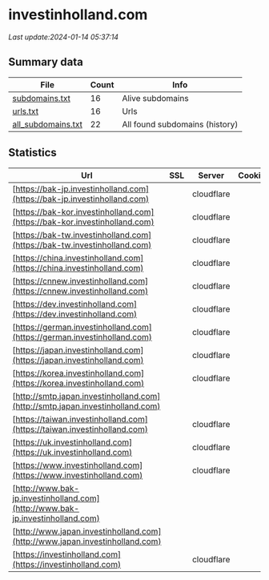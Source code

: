 # investinholland.com
*Last update:2024-01-14 05:37:14*
## Summary data
| File       | Count | Info |
|------------|-------|------|
|[subdomains.txt](/data/investinholland.com/subdomains.txt)|16|Alive subdomains|
|[urls.txt](/data/investinholland.com/urls.txt)|16|Urls|
|[all_subdomains.txt](/data/investinholland.com/all_subdomains.txt)|22|All found subdomains (history)|
## Statistics
| Url | SSL | Server | Cookie | HSTS | CSP | XFO | XXP | RP | Tech |
|------------|-------|------|------|------|------|------|------|------|------|
|[https://bak-jp.investinholland.com](https://bak-jp.investinholland.com)| |cloudflare| | | | | |:white_check_mark: |Cloudflare|
|[https://bak-kor.investinholland.com](https://bak-kor.investinholland.com)| |cloudflare| | | | | |:white_check_mark: |Cloudflare|
|[https://bak-tw.investinholland.com](https://bak-tw.investinholland.com)| |cloudflare| | | | | |:white_check_mark: |Cloudflare|
|[https://china.investinholland.com](https://china.investinholland.com)| |cloudflare| |:white_check_mark: | | | | |:white_check_mark: |Cloudflare HSTS Ples...|
|[https://cnnew.investinholland.com](https://cnnew.investinholland.com)| |cloudflare| | | | | |:white_check_mark: |Cloudflare|
|[https://dev.investinholland.com](https://dev.investinholland.com)| |cloudflare| | | | | |:white_check_mark: |Cloudflare|
|[https://german.investinholland.com](https://german.investinholland.com)| |cloudflare| |:white_check_mark: | | | | |:white_check_mark: |Cloudflare Google Ta...|
|[https://japan.investinholland.com](https://japan.investinholland.com)| |cloudflare| |:white_check_mark: | | | | |:white_check_mark: |Cloudflare Google Ta...|
|[https://korea.investinholland.com](https://korea.investinholland.com)| |cloudflare| |:white_check_mark: | | | | |:white_check_mark: |Cloudflare Google Ta...|
|[http://smtp.japan.investinholland.com](http://smtp.japan.investinholland.com)| | | | | | | |:white_check_mark: |Cloudflare|
|[https://taiwan.investinholland.com](https://taiwan.investinholland.com)| |cloudflare| |:white_check_mark: | | | | |:white_check_mark: |Cloudflare Google Ta...|
|[https://uk.investinholland.com](https://uk.investinholland.com)| |cloudflare| |:white_check_mark: | | | | |:white_check_mark: |Cloudflare HSTS Ples...|
|[https://www.investinholland.com](https://www.investinholland.com)| |cloudflare| |:white_check_mark: | | | | |:white_check_mark: |Cloudflare HSTS Ples...|
|[http://www.bak-jp.investinholland.com](http://www.bak-jp.investinholland.com)| | | | | | | |:white_check_mark: |Cloudflare|
|[http://www.japan.investinholland.com](http://www.japan.investinholland.com)| | | | | | | |:white_check_mark: |Cloudflare|
|[https://investinholland.com](https://investinholland.com)| |cloudflare| |:white_check_mark: | | | | |:white_check_mark: |Cloudflare Google Ta...|